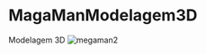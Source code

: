 # MagaManModelagem3D
Modelagem 3D
![megaman2](https://github.com/user-attachments/assets/dc5f8396-4efb-40e8-b747-a710f8acd339)
